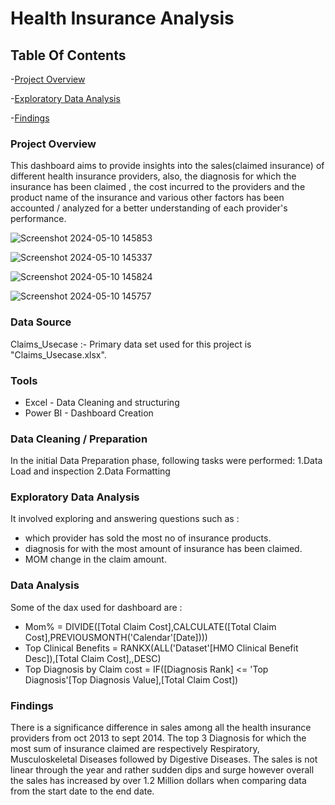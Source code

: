 # Health Insurance Analysis

## Table Of Contents
-[Project Overview](#project-overview)

-[Exploratory Data Analysis](#exploratory-data-analysis)

-[Findings](#findings)

### Project Overview

This dashboard aims to provide insights into the sales(claimed insurance) of different health insurance providers, also, the diagnosis for which the insurance has been claimed , the cost incurred to the providers and the product name of the insurance and various other factors has been accounted / analyzed for a better understanding of each provider's performance.

![Screenshot 2024-05-10 145853](https://github.com/Tenzdd/Health-Insurance-Data-Analysis/assets/120646586/c9515af5-fe3c-467b-9a03-1ffe3057fac2)

![Screenshot 2024-05-10 145337](https://github.com/Tenzdd/Health-Insurance-Data-Analysis/assets/120646586/8602ab2f-46e1-4dd8-b8dd-60df65f1d290)

![Screenshot 2024-05-10 145824](https://github.com/Tenzdd/Health-Insurance-Data-Analysis/assets/120646586/6ecb06de-788c-463e-8327-04ea87c9bdc7)

![Screenshot 2024-05-10 145757](https://github.com/Tenzdd/Health-Insurance-Data-Analysis/assets/120646586/c547896f-26c0-4668-91d0-c4587d26c8a9)








### Data Source

Claims_Usecase :- Primary data set used for this project is "Claims_Usecase.xlsx".


### Tools

- Excel - Data Cleaning and structuring
- Power BI - Dashboard Creation


### Data Cleaning / Preparation

In the initial Data Preparation phase, following tasks were performed:
1.Data Load and inspection 
2.Data Formatting


### Exploratory Data Analysis

It involved exploring and answering questions such as :
- which provider has sold the most no of insurance products.
- diagnosis for with the most amount of insurance has been claimed.
- MOM change in the claim amount.

### Data Analysis

Some of the dax used for dashboard are : 

- Mom% = DIVIDE([Total Claim Cost],CALCULATE([Total Claim Cost],PREVIOUSMONTH('Calendar'[Date])))
- Top Clinical Benefits = RANKX(ALL('Dataset'[HMO Clinical Benefit Desc]),[Total Claim Cost],,DESC)
- Top Diagnosis by Claim cost = IF([Diagnosis Rank] <= 'Top Diagnosis'[Top Diagnosis Value],[Total Claim Cost])


### Findings

There is a significance difference in sales among all the health insurance providers from oct 2013 to sept 2014.
The top 3 Diagnosis for which the most sum of insurance claimed are respectively Respiratory, Musculoskeletal Diseases followed by Digestive Diseases.
The sales is not linear through the year and rather sudden dips and surge however overall the sales has increased by over 1.2 Million dollars when comparing data from the start date to the end date.

